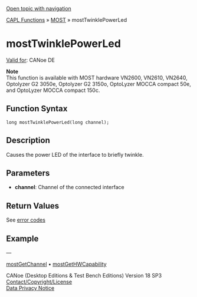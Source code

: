[Open topic with navigation](../../../../../CANoeDEFamily.htm#Topics/CAPLFunctions/MOST/Functions/CAPLfunctionMOSTTwinklePowerLed.md)

[CAPL Functions](../../CAPLfunctions.md) » [MOST](../CAPLfunctionsMOSTOverview.md) » mostTwinklePowerLed

# mostTwinklePowerLed

[Valid for](../../../Shared/FeatureAvailability.md): CANoe DE

**Note**  
This function is available with MOST hardware VN2600, VN2610, VN2640, Optolyzer G2 3050e, Optolyzer G2 3150o, OptoLyzer MOCCA compact 50e, and OptoLyzer MOCCA compact 150c.

## Function Syntax

```plaintext
long mostTwinklePowerLed(long channel);
```

## Description

Causes the power LED of the interface to briefly twinkle.

## Parameters

- **channel**: Channel of the connected interface

## Return Values

See [error codes](../CAPLfunctionsMOSTErrorCodes.md)

## Example

—

[mostGetChannel](CAPLfunctionMOSTGetChannel.md) • [mostGetHWCapability](CAPLfunctionMOSTGetHWCapability.md)

CANoe (Desktop Editions & Test Bench Editions) Version 18 SP3  
[Contact/Copyright/License](../../../Shared/ContactCopyrightLicense.md)  
[Data Privacy Notice](https://www.vector.com/int/en/company/get-info/privacy-policy/)
